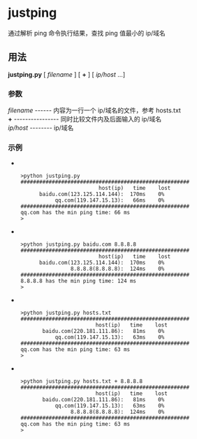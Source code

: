 # justping
通过解析 ping 命令执行结果，查找 ping 值最小的 ip/域名

## 用法
**justping.py** [ *filename* ] [ **+** ] [ *ip/host* ...]

### 参数
*filename* ------ 内容为一行一个 ip/域名的文件，参考 hosts.txt    
**+** ---------------- 同时比较文件内及后面输入的 ip/域名    
*ip/host* -------- ip/域名

### 示例

* 

        >python justping.py
        ######################################################
                                 host(ip)   time    lost
              baidu.com(123.125.114.144):  170ms    0%
                   qq.com(119.147.15.13):   66ms    0%
        ######################################################
        qq.com has the min ping time: 66 ms
        >

* 

        >python justping.py baidu.com 8.8.8.8
        ######################################################
                                 host(ip)   time    lost
              baidu.com(123.125.114.144):  170ms    0%
                        8.8.8.8(8.8.8.8):  124ms    0%
        ######################################################
        8.8.8.8 has the min ping time: 124 ms
        >

* 

        >python justping.py hosts.txt
        ######################################################
                                host(ip)   time    lost
               baidu.com(220.181.111.86):   81ms    0%
                   qq.com(119.147.15.13):   63ms    0%
        ######################################################
        qq.com has the min ping time: 63 ms
        >

* 

        >python justping.py hosts.txt + 8.8.8.8
        ######################################################
                                host(ip)   time    lost
               baidu.com(220.181.111.86):   81ms    0%
                   qq.com(119.147.15.13):   63ms    0%
                        8.8.8.8(8.8.8.8):  124ms    0%
        ######################################################
        qq.com has the min ping time: 63 ms
        >

